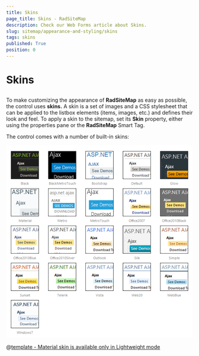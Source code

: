 ```yaml
---
title: Skins
page_title: Skins - RadSiteMap
description: Check our Web Forms article about Skins.
slug: sitemap/appearance-and-styling/skins
tags: skins
published: True
position: 0
---
```


# Skins

## 

To make customizing the appearance of **RadSiteMap** as easy as possible, the control uses **skins.** A skin is a set of images and a CSS stylesheet that can be applied to the listbox elements (items, images, etc.) and defines their look and feel. To apply a skin to the sitemap, set its **Skin** property, either using the properties pane or the **RadSiteMap** Smart Tag.

The control comes with a number of built-in skins:

![Skins](images/sitemap-skins.png) 


 @[template - Material skin is available only in Lightweight mode](/_templates/common/skins-notes.md#material-only-in-lightweight) 




